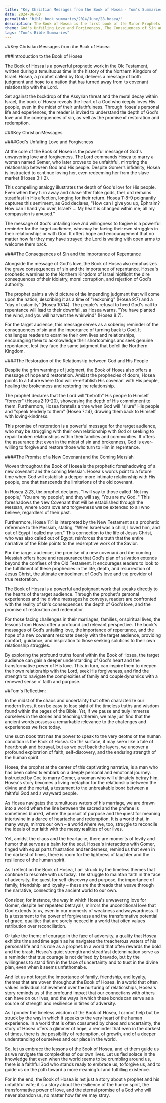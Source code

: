 ```yaml
---
title: "Key Christian Messages from the Book of Hosea - Tom's Summaries 33"
date: 2024-06-03
permalink: "bible_book_summaries/2024/June/28-hosea/"
description: The Book of Hosea is the first book of the Minor Prophets in the Bible. Hosea portrays God’s faithful love for His unfaithful people metaphorically through Hosea’s own marriage to an adulterous wife.
theme: God's Unfailing Love and Forgiveness, The Consequences of Sin and the Importance of Repentance, The Restoration of the Relationship between God and His People, The Promise of a New Covenant and the Coming Messiah
tags: "Tom's Bible Summaries"
---
```


##Key Christian Messages from the Book of Hosea

###Introduction to the Book of Hosea

The Book of Hosea is a powerful prophetic work in the Old Testament, written during a tumultuous time in the history of the Northern Kingdom of Israel. Hosea, a prophet called by God, delivers a message of both judgment and hope to a nation that has turned away from its covenant relationship with the Lord.

Set against the backdrop of the Assyrian threat and the moral decay within Israel, the book of Hosea reveals the heart of a God who deeply loves His people, even in the midst of their unfaithfulness. Through Hosea's personal life and experiences, the reader is invited to understand the depth of God's love and the consequences of sin, as well as the promise of restoration and redemption.

###Key Christian Messages

####God's Unfailing Love and Forgiveness

At the core of the Book of Hosea is the powerful message of God's unwavering love and forgiveness. The Lord commands Hosea to marry a woman named Gomer, who later proves to be unfaithful, mirroring the relationship between God and His people. Despite Gomer's infidelity, Hosea is instructed to continue loving her, even redeeming her from the slave market (Hosea 3:1-2).

This compelling analogy illustrates the depth of God's love for His people. Even when they turn away and chase after false gods, the Lord remains steadfast in His affection, longing for their return. Hosea 11:8-9 poignantly captures this sentiment, as God declares, "How can I give you up, Ephraim? How can I hand you over, Israel? ... My heart is changed within me; all my compassion is aroused."

The message of God's unfailing love and willingness to forgive is a powerful reminder for the target audience, who may be facing their own struggles in their relationships or with God. It offers hope and encouragement that no matter how far they may have strayed, the Lord is waiting with open arms to welcome them back.

####The Consequences of Sin and the Importance of Repentance

Alongside the message of God's love, the Book of Hosea also emphasizes the grave consequences of sin and the importance of repentance. Hosea's prophetic warnings to the Northern Kingdom of Israel highlight the dire consequences of their idolatry, moral corruption, and rejection of God's authority.

The prophet paints a vivid picture of the impending judgment that will come upon the nation, describing it as a time of "reckoning" (Hosea 9:7) and a "day of calamity" (Hosea 10:14). The people's refusal to heed God's call to repentance will lead to their downfall, as Hosea warns, "You have planted the wind, and you will harvest the whirlwind" (Hosea 8:7).

For the target audience, this message serves as a sobering reminder of the consequences of sin and the importance of turning back to God. It challenges readers to examine their own lives and relationships, encouraging them to acknowledge their shortcomings and seek genuine repentance, lest they face the same judgment that befell the Northern Kingdom.

####The Restoration of the Relationship between God and His People

Despite the grim warnings of judgment, the Book of Hosea also offers a message of hope and restoration. Amidst the prophecies of doom, Hosea points to a future where God will re-establish His covenant with His people, healing the brokenness and restoring the relationship.

The prophet declares that the Lord will "betroth" His people to Himself "forever" (Hosea 2:19-20), showcasing the depth of His commitment to them. Furthermore, Hosea foretells a time when God will "allure" His people and "speak tenderly to them" (Hosea 2:14), drawing them back to Himself with loving-kindness.

This promise of restoration is a powerful message for the target audience, who may be struggling with their own relationship with God or seeking to repair broken relationships within their families and communities. It offers the assurance that even in the midst of sin and brokenness, God is ever-willing to forgive and restore those who turn to Him in repentance.

####The Promise of a New Covenant and the Coming Messiah

Woven throughout the Book of Hosea is the prophetic foreshadowing of a new covenant and the coming Messiah. Hosea's words point to a future time when God will establish a deeper, more intimate relationship with His people, one that transcends the limitations of the old covenant.

In Hosea 2:23, the prophet declares, "I will say to those called 'Not my people,' 'You are my people'; and they will say, 'You are my God.'" This foreshadows the New Covenant that will be established through the Messiah, where God's love and forgiveness will be extended to all who believe, regardless of their past.

Furthermore, Hosea 11:1 is interpreted by the New Testament as a prophetic reference to the Messiah, stating, "When Israel was a child, I loved him, and out of Egypt I called my son." This connection to the life of Jesus Christ, who was also called out of Egypt, reinforces the truth that the entire narrative of the Bible points to the redemptive work of the Savior.

For the target audience, the promise of a new covenant and the coming Messiah offers hope and reassurance that God's plan of salvation extends beyond the confines of the Old Testament. It encourages readers to look to the fulfillment of these prophecies in the life, death, and resurrection of Jesus Christ, the ultimate embodiment of God's love and the provider of true restoration.

The Book of Hosea is a powerful and poignant work that speaks directly to the hearts of the target audience. Through the prophet's personal experiences and the divine messages he conveys, readers are confronted with the reality of sin's consequences, the depth of God's love, and the promise of restoration and redemption.

For those facing challenges in their marriages, families, or spiritual lives, the lessons from Hosea offer a profound and relevant perspective. The book's messages of God's unfailing love, the importance of repentance, and the hope of a new covenant resonate deeply with the target audience, providing comfort, guidance, and inspiration to those seeking solutions to their own relationship struggles.

By exploring the profound truths found within the Book of Hosea, the target audience can gain a deeper understanding of God's heart and the transformative power of His love. This, in turn, can inspire them to deepen their own relationship with the Lord, seek His forgiveness, and find the strength to navigate the complexities of family and couple dynamics with a renewed sense of faith and purpose.

##Tom's Reflection: 

In the midst of the chaos and uncertainty that often characterize our modern lives, it can be easy to lose sight of the timeless truths and wisdom found within the pages of the Bible. Yet, if we pause and truly immerse ourselves in the stories and teachings therein, we may just find that the ancient words possess a remarkable relevance to the challenges and experiences we face today.

One such book that has the power to speak to the very depths of the human condition is the Book of Hosea. On the surface, it may seem like a tale of heartbreak and betrayal, but as we peel back the layers, we uncover a profound exploration of faith, self-discovery, and the enduring strength of the human spirit.

Hosea, the prophet at the center of this captivating narrative, is a man who has been called to embark on a deeply personal and emotional journey. Instructed by God to marry Gomer, a woman who will ultimately betray him, Hosea's story becomes a living metaphor for the relationship between the divine and the mortal, a testament to the unbreakable bond between a faithful God and a wayward people.

As Hosea navigates the tumultuous waters of his marriage, we are drawn into a world where the line between the sacred and the profane is sometimes blurred, where the pursuit of purpose and the quest for meaning intertwine in a dance of heartache and redemption. It is a world that, in many ways, mirrors our own – a world where we, too, struggle to reconcile the ideals of our faith with the messy realities of our lives.

Yet, amidst the chaos and the heartache, there are moments of levity and humor that serve as a balm for the soul. Hosea's interactions with Gomer, tinged with equal parts frustration and tenderness, remind us that even in the darkest of times, there is room for the lightness of laughter and the resilience of the human spirit.

As I reflect on the Book of Hosea, I am struck by the timeless themes that continue to resonate with us today. The struggle to maintain faith in the face of adversity, the quest for self-discovery and purpose, the importance of family, friendship, and loyalty – these are the threads that weave through the narrative, connecting the ancient world to our own.

Consider, for instance, the way in which Hosea's unwavering love for Gomer, despite her repeated betrayals, mirrors the unconditional love that God extends to us, even in our moments of weakness and waywardness. It is a testament to the power of forgiveness and the transformative potential of grace, qualities that are sorely needed in a world that often values retribution over reconciliation.

Or take the theme of courage in the face of adversity, a quality that Hosea exhibits time and time again as he navigates the treacherous waters of his personal life and his role as a prophet. In a world that often rewards the bold and the brash, Hosea's quiet strength and steadfast determination serve as a reminder that true courage is not defined by bravado, but by the willingness to stand firm in the face of uncertainty and to trust in the divine plan, even when it seems unfathomable.

And let us not forget the importance of family, friendship, and loyalty, themes that are woven throughout the Book of Hosea. In a world that often values individual achievement over the nurturing of relationships, Hosea's story reminds us of the profound impact that our connections with others can have on our lives, and the ways in which these bonds can serve as a source of strength and resilience in times of adversity.

As I ponder the timeless wisdom of the Book of Hosea, I cannot help but be struck by the way in which it speaks to the very heart of the human experience. In a world that is often consumed by chaos and uncertainty, the story of Hosea offers a glimmer of hope, a reminder that even in the darkest of times, there is the possibility of redemption, of growth, and of a deeper understanding of ourselves and our place in the world.

So, let us embrace the lessons of the Book of Hosea, and let them guide us as we navigate the complexities of our own lives. Let us find solace in the knowledge that even when the world seems to be crumbling around us, there is a faithful God who stands ready to embrace us, to forgive us, and to guide us on the path toward a more meaningful and fulfilling existence.

For in the end, the Book of Hosea is not just a story about a prophet and his unfaithful wife; it is a story about the resilience of the human spirit, the transformative power of love, and the eternal promise of a God who will never abandon us, no matter how far we may stray.

